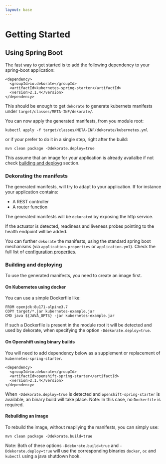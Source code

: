 ```yaml
---
layout: base
---
```

# Getting Started

## Using Spring Boot

The fast way to get started is to add the following dependency to your spring-boot application:

    <dependency>
      <groupId>io.dekorate</groupId>
      <artifactId>kubernetes-spring-starter</artifactId>
      <version>2.1.4</version>
    </dependency>
    
This should be enough to get `dekorate` to generate kubernets manifests under `target/classes/META-INF/dekorate/`.

You can now apply the generated manifests, from you module root:

    kubectl apply -f target/classes/META-INF/dekorate/kubernetes.yml
    
or if your prefer to do it in a single step, right after the build:

    mvn clean package -Ddekorate.deploy=true
    
This assume that an image for your application is already availalbe if not check [building and deployg](#building-and-deployng) section.

### Dekorating the manifests

The generated manifests, will try to adapt to your application. If for instance your application contains:

- A REST controller
- A router function

The generated manifests will be `dekorated` by exposing the http service.

If the actuator is detected, readiness and liveness probes pointing to the health endpoint will be added.

You can further `dekorate` the manifests, using the standard spring boot mechanisms (via `application.properties` or `application.yml`).
Check the full list of [configuration properties](dekorate/config.md).
    
### Building and deploying

To use the generated manifests, you need to create an image first.

#### On Kubernetes using docker

You can use a simple Dockerfile like:

    FROM openjdk:8u171-alpine3.7
    COPY target/*.jar kubernetes-example.jar
    CMD java ${JAVA_OPTS} -jar kubernetes-example.jar
    
If such a Dockerfile is present in the module root it will be detected and used by dekorate, when specifying the option `-Ddekorate.deploy=true`.

#### On Openshift using binary builds

You will need to add dependency below as a supplement or replacement of `kubernetes-spring-starter`.

    <dependency>
      <groupId>io.dekorate</groupId>
      <artifactId>openshift-spring-starter</artifactId>
      <version>2.1.4</version>
    </dependency>
 
When `-Ddekorate.deploy=true` is detected and `openshift-spring-starter` is available, an binary build will take place.
Note: In this case, no `Dockerfile` is required.

#### Rebuilding an image

To rebuild the image, without reapllying the manifests, you can simply use:

    mvn clean package -Ddekorate.build=true

Note: Both of these options `-Ddekorate.build=true` and `-Ddekorate.deploy=true` will use the corresponding binaries `docker`, `oc` and `kubectl` using a java shutdown hook.

